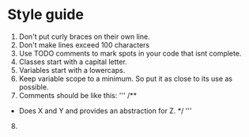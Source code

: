 # Style guide
1. Don't put curly braces on their own line.
2. Don't make lines exceed 100 characters
3. Use TODO comments to mark spots in your code that isnt complete.
4. Classes start with a capital letter.
5. Variables start with a lowercaps.
6. Keep variable scope to a minimum. So put it as close to its use as possible.
7. Comments should be like this:
'''
/**
 * Does X and Y and provides an abstraction for Z.
 */
'''
8.
